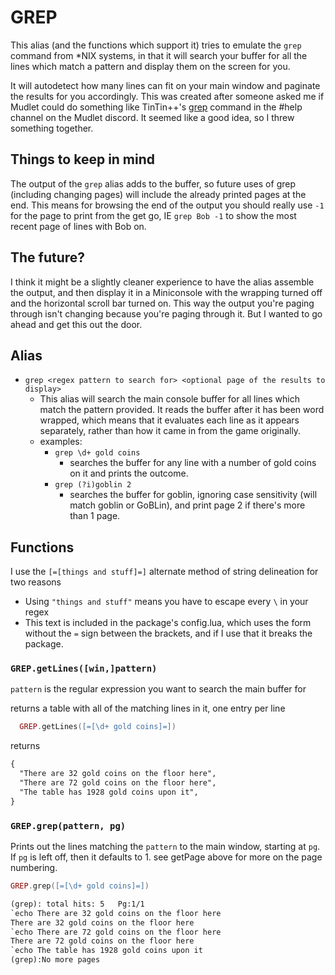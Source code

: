 # GREP

This alias (and the functions which support it) tries to emulate the `grep` command from *NIX systems, in that it will search your buffer for all the lines which match a pattern and display them on the screen for you.

It will autodetect how many lines can fit on your main window and paginate the results for you accordingly. This was created after someone asked me if Mudlet could do something like TinTin++'s [grep](https://tintin.mudhalla.net/manual/grep.php) command in the #help channel on the Mudlet discord. It seemed like a good idea, so I threw something together.

## Things to keep in mind

The output of the `grep` alias adds to the buffer, so future uses of grep (including changing pages) will include the already printed pages at the end. This means for browsing the end of the output you should really use `-1` for the page to print from the get go, IE `grep Bob -1` to show the most recent page of lines with Bob on.

## The future?

I think it might be a slightly cleaner experience to have the alias assemble the output, and then display it in a Miniconsole with the wrapping turned off and the horizontal scroll bar turned on. This way the output you're paging through isn't changing because you're paging through it. But I wanted to go ahead and get this out the door.

## Alias

* `grep <regex pattern to search for> <optional page of the results to display>`
  * This alias will search the main console buffer for all lines which match the pattern provided. It reads the buffer after it has been word wrapped, which means that it evaluates each line as it appears separately, rather than how it came in from the game originally.
  * examples:
    * `grep \d+ gold coins`
      * searches the buffer for any line with a number of gold coins on it and prints the outcome.
    * `grep (?i)goblin 2`
      * searches the buffer for goblin, ignoring case sensitivity (will match goblin or GoBLin), and print page 2 if there's more than 1 page.

## Functions

I use the `[=[things and stuff]=]` alternate method of string delineation for two reasons

* Using `"things and stuff"` means you have to escape every `\` in your regex
* This text is included in the package's config.lua, which uses the form without the `=` sign between the brackets, and if I use that it breaks the package.

### `GREP.getLines([win,]pattern)`

  `pattern` is the regular expression you want to search the main buffer for
  
  returns a table with all of the matching lines in it, one entry per line
  
```lua
  GREP.getLines([=[\d+ gold coins]=])
```

returns

```txt
{
  "There are 32 gold coins on the floor here",
  "There are 72 gold coins on the floor here",
  "The table has 1928 gold coins upon it",
}
```

### `GREP.grep(pattern, pg)`

Prints out the lines matching the `pattern` to the main window, starting at `pg`. If `pg` is left off, then it defaults to 1. see getPage above for more on the page numbering.

```lua
GREP.grep([=[\d+ gold coins]=])
```

```txt
(grep): total hits: 5   Pg:1/1
`echo There are 32 gold coins on the floor here
There are 32 gold coins on the floor here
`echo There are 72 gold coins on the floor here
There are 72 gold coins on the floor here
`echo The table has 1928 gold coins upon it
(grep):No more pages
```
